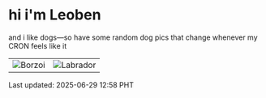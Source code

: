 # hi i'm Leoben

and i like dogs—so have some random dog pics that change whenever my CRON feels like it

|  |  |
|--------|----------|
| ![Borzoi](https://random-dog-vercel.vercel.app/api/random-borzoi?v=1751173099) | ![Labrador](https://random-dog-vercel.vercel.app/api/random-labrador?v=1751173099) |

Last updated: 2025-06-29 12:58 PHT
